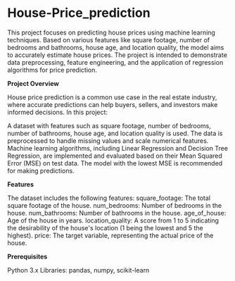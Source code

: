 # House-Price_prediction

This project focuses on predicting house prices using machine learning techniques. Based on various features like square footage, number of bedrooms and bathrooms, house age, and location quality, the model aims to accurately estimate house prices. The project is intended to demonstrate data preprocessing, feature engineering, and the application of regression algorithms for price prediction.

**Project Overview**

House price prediction is a common use case in the real estate industry, where accurate predictions can help buyers, sellers, and investors make informed decisions. 
In this project:

A dataset with features such as square footage, number of bedrooms, number of bathrooms, house age, and location quality is used.
The data is preprocessed to handle missing values and scale numerical features.
Machine learning algorithms, including Linear Regression and Decision Tree Regression, are implemented and evaluated based on their Mean Squared Error (MSE) on test data.
The model with the lowest MSE is recommended for making predictions.

**Features**

The dataset includes the following features:
  square_footage: The total square footage of the house.
  num_bedrooms: Number of bedrooms in the house.
  num_bathrooms: Number of bathrooms in the house.
  age_of_house: Age of the house in years.
  location_quality: A score from 1 to 5 indicating the desirability of the house's location (1 being the lowest and 5 the highest).
  price: The target variable, representing the actual price of the house.
 
**Prerequisites**

  Python 3.x
  Libraries: pandas, numpy, scikit-learn

